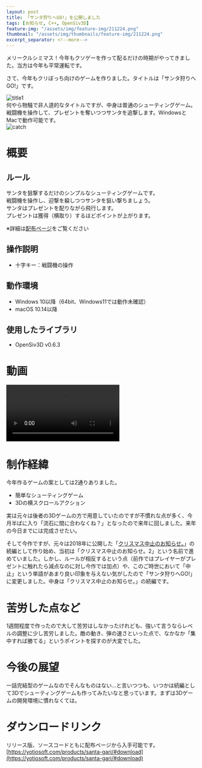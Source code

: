 ```yaml
---
layout: post
title: 「サンタ狩りへGO!」を公開しました
tags: [お知らせ, C++, OpenSiv3D]
feature-img: "/assets/img/feature-img/211224.png"
thumbnail: "/assets/img/thumbnails/feature-img/211224.png"
excerpt_separator: <!--more-->
---
```


メリークルシミマス！今年もクソゲーを作って配るだけの時期がやってきました。当方は今年も平常運転です。  

さて、今年もクリぼっち向けのゲームを作りました。タイトルは「サンタ狩りへGO!」です。

<!--more-->

![title1](../../../assets/img/post/2021-12-24-「サンタ狩りへGO!」を公開/title1.png)  
何やら物騒で非人道的なタイトルですが、中身は普通のシューティングゲーム。戦闘機を操作して、プレゼントを奪いつつサンタを追撃します。WindowsとMacで動作可能です。  
![catch](../../../assets/img/post/2021-12-24-「サンタ狩りへGO!」を公開/catch.png)



# 概要

## ルール

サンタを狙撃するだけのシンプルなシューティングゲームです。  
戦闘機を操作し、迎撃を躱しつつサンタを狙い撃ちましょう。  
サンタはプレゼントを配りながら飛行します。  
プレゼントは獲得（横取り）するほどポイントが上がります。  

※詳細は[配布ページ](https://yotiosoft.com/products/santa-gari/)をご覧ください

## 操作説明

- 十字キー：戦闘機の操作

## 動作環境

- Windows 10以降（64bit、Windows11では動作未確認）
- macOS 10.14以降

## 使用したライブラリ

- OpenSiv3D v0.6.3



# 動画

<video src="../../../assets/img/post/santa-gari.mp4" controls></video>



# 制作経緯

今年作るゲームの案としては2通りありました。  

- 簡単なシューティングゲーム
- 3Dの横スクロールアクション

実は元々は後者の3Dゲームの方で用意していたのですが不慣れな点が多く、今月半ばに入り「流石に間に合わなくね？」となったので来年に回しました。来年の今日までには完成させたい。  

そして今作ですが、元々は2018年に公開した「[クリスマス中止のお知らせ。](https://yotiosoft.com/products/xmas-cancelled/)」の続編として作り始め、当初は「クリスマス中止のお知らせ。2」という名前で進めていました。しかし、ルールが相反するという点（前作ではプレイヤーがプレゼントに触れたら減点なのに対し今作では加点）や、このご時世において「中止」という単語があまり良い印象を与えない気がしたので「サンタ狩りへGO!」に変更しました。中身は「クリスマス中止のお知らせ。」の続編です。



# 苦労した点など

1週間程度で作ったので大して苦労はしなかったけれども、強いて言うならレベルの調整に少し苦労しました。敵の動き、弾の速さといった点で、なかなか「集中すれば勝てる」というポイントを探すのが大変でした。



# 今後の展望

一話完結型のゲームなのでそんなものはない…と言いつつも、いつかは続編として3Dでシューティングゲームも作ってみたいなと思っています。まずは3Dゲームの開発環境に慣れなくては。



# ダウンロードリンク

リリース版、ソースコードともに配布ページから入手可能です。  
[https://yotiosoft.com/products/santa-gari/#download](https://yotiosoft.com/products/santa-gari/#download)
